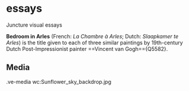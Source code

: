 # essays
Juncture visual essays



**Bedroom in Arles** (French: _La Chambre à Arles_; Dutch: _Slaapkamer te Arles_) is the title given to each of three similar paintings by 19th-century Dutch Post-Impressionist painter ==Vincent van Gogh=={Q5582}.

## Media

.ve-media wc:Sunflower_sky_backdrop.jpg